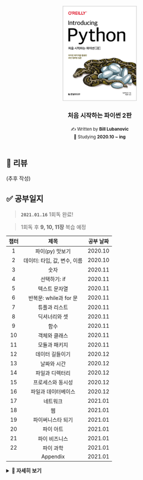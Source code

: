 <!-- PROJECT LOGO -->
<br />
<div align="center">
  <a href="http://www.yes24.com/Product/Goods/91870652">
    <img src="logo.png" alt="Logo" width="200">
  </a>
  <h3>처음 시작하는 파이썬 2판</h3>
  <small>✍ Written by <b>Bill Lubanovic</b></small>
  <br />
  <small>📆 Studying <b>2020.10 ~ ing</b></small>
</div>

<br />

## 📄 리뷰

(추후 작성)

## ✅ 공부일지

> **`2021.01.16`** 1회독 완료!

> 1회독 후 **9, 10, 11장** 복습 예정

| 챕터 |             제목             | 공부 날짜 |
| :--: | :--------------------------: | :-------: |
|  1   |       파이(py) 맛보기        |  2020.10  |
|  2   | 데이터: 타입, 값, 변수, 이름 |  2020.10  |
|  3   |             숫자             |  2020.11  |
|  4   |         선택하기: if         |  2020.11  |
|  5   |        텍스트 문자열         |  2020.11  |
|  6   |    반복문: while과 for 문    |  2020.11  |
|  7   |        튜플과 리스트         |  2020.11  |
|  8   |        딕셔너리와 셋         |  2020.11  |
|  9   |             함수             |  2020.11  |
|  10  |        객체와 클래스         |  2020.11  |
|  11  |        모듈과 패키지         |  2020.11  |
|  12  |       데이터 길들이기        |  2020.12  |
|  13  |         날짜와 시간          |  2020.12  |
|  14  |       파일과 디렉터리        |  2020.12  |
|  15  |      프로세스와 동시성       |  2020.12  |
|  16  |     파일과 데이터베이스      |  2020.12  |
|  17  |           네트워크           |  2021.01  |
|  18  |              웹              |  2021.01  |
|  19  |      파이써니스타 되기       |  2021.01  |
|  20  |          파이 아트           |  2021.01  |
|  21  |        파이 비즈니스         |  2021.01  |
|  22  |          파이 과학           |  2021.01  |
|      |           Appendix           |  2021.01  |

<details markdown="1">
<summary><strong>👀 자세히 보기</strong></summary>

<br/>

|    챕터    | 제목                                   | 공부 여부 |
| :--------: | :------------------------------------- | :-------: |
|            | **1장. 파이(py) 맛보기**               |           |
|    1.1     | 미스터리                               |     ✔     |
|    1.2     | 작은 프로그램                          |     ✔     |
|    1.3     | 조금 더 큰 프로그램                    |     ✔     |
|    1.4     | 파이썬 활용                            |     ✔     |
|    1.5     | 파이썬과 다른 언어                     |     ✔     |
|    1.6     | 왜 파이썬인가?                         |     ✔     |
|    1.7     | 상황에 따른 파이썬                     |     ✔     |
|    1.8     | 파이썬 2와 파이썬 3                    |     ✔     |
|    1.9     | 파이썬 설치하기                        |     ✔     |
|    1.10    | 파이썬 실행하기                        |     ✔     |
|    1.11    | 파이썬 철학                            |     ✔     |
|    1.12    | 다음 장에서는                          |     ✔     |
|    1.13    | 연습문제                               |     ✔     |
|            | **2장. 데이터: 타입, 값, 변수, 이름**  |           |
|    2.1     | 파이썬 데이터는 객체다                 |     ✔     |
|    2.2     | 타입                                   |     ✔     |
|    2.3     | 가변성                                 |     ✔     |
|    2.4     | 리터럴 값                              |     ✔     |
|    2.5     | 변수                                   |     ✔     |
|    2.6     | 할당                                   |     ✔     |
|    2.7     | 변수는 장소가 아니라 이름이다          |     ✔     |
|    2.8     | 여러 이름 할당하기                     |     ✔     |
|    2.9     | 이름 재할당                            |     ✔     |
|    2.10    | 복사                                   |     ✔     |
|    2.11    | 좋은 변수 이름                         |     ✔     |
|    2.12    | 다음 장에서는                          |     ✔     |
|    2.13    | 연습문제                               |     ✔     |
|            | **3장. 숫자**                          |           |
|    3.1     | 불리언                                 |     ✔     |
|    3.2     | 정수                                   |     ✔     |
|    3.3     | 부동소수점 숫자                        |     ✔     |
|    3.4     | 수학 함수                              |     ✔     |
|    3.5     | 다음 장에서는                          |     ✔     |
|    3.6     | 연습문제                               |     ✔     |
|            | **4장. 선택하기: if**                  |           |
|    4.1     | 주석 달기: #                           |     ✔     |
|    4.2     | 라인 유지하기:                         |     ✔     |
|    4.3     | 비교하기: if, elif, else               |     ✔     |
|    4.4     | True와 False                           |     ✔     |
|    4.5     | 여러 개 비교하기: in                   |     ✔     |
|    4.6     | 새로운 기능: 바다코끼리 연산자         |     ✔     |
|    4.7     | 다음 장에서는                          |     ✔     |
|    4.8     | 연습문제                               |     ✔     |
|            | **5장. 텍스트 문자열**                 |           |
|    5.1     | 따옴표로 문자열 생성                   |     ✔     |
|    5.2     | 문자열 타입으로 변환: str()            |     ✔     |
|    5.3     | 이스케이프 문자:                       |     ✔     |
|    5.4     | 결합하기: +                            |     ✔     |
|    5.5     | 복제하기: \*                           |     ✔     |
|    5.6     | 문자 추출: [ ]                         |     ✔     |
|    5.7     | 슬라이스로 부분 문자열 추출            |     ✔     |
|    5.8     | 문자열 길이: len()                     |     ✔     |
|    5.9     | 문자열 나누기: split()                 |     ✔     |
|    5.10    | 문자열 결합하기: join()                |     ✔     |
|    5.11    | 문자열 대체하기: replace()             |     ✔     |
|    5.12    | 문자열 스트립: strip()                 |     ✔     |
|    5.13    | 검색과 선택                            |     ✔     |
|    5.14    | 대소 문자                              |     ✔     |
|    5.15    | 정렬                                   |     ✔     |
|    5.16    | 포매팅                                 |     ✔     |
|    5.17    | 더 많은 문자열 메서드                  |     ✔     |
|    5.18    | 다음 장에서는                          |     ✔     |
|    5.19    | 연습문제                               |     ✔     |
|            | **6장. 반복문: while과 for문**         |           |
|    6.1     | 반복하기: while                        |     ✔     |
|    6.2     | 순회하기: for와 in                     |     ✔     |
|    6.3     | 기타 이터레이터                        |     ✔     |
|    6.4     | 다음 장에서는                          |     ✔     |
|    6.5     | 연습문제                               |     ✔     |
|            | **7장. 튜플과 리스트**                 |           |
|    7.1     | 튜플                                   |     ✔     |
|    7.2     | 리스트                                 |     ✔     |
|    7.3     | 튜플 vs 리스트                         |     ✔     |
|    7.4     | 튜플 컴프리헨션은 없다                 |     ✔     |
|    7.5     | 다음 장에서는                          |     ✔     |
|    7.6     | 연습문제                               |     ✔     |
|            | **8장. 딕셔너리와 셋**                 |           |
|    8.1     | 딕셔너리                               |     ✔     |
|    8.2     | 셋                                     |     ✔     |
|    8.3     | 지금까지 배운 자료구조                 |     ✔     |
|    8.4     | 자료구조 결합하기                      |     ✔     |
|    8.5     | 다음 장에서는                          |     ✔     |
|    8.6     | 연습문제                               |     ✔     |
|            | **9장. 함수**                          |           |
|    9.1     | 함수 정의하기: def                     |     ✔     |
|    9.2     | 함수 호출하기: ()                      |     ✔     |
|    9.3     | 인수와 매개변수                        |     ✔     |
|    9.4     | 독스트링                               |     ✔     |
|    9.5     | 일등 시민: 함수                        |     ✔     |
|    9.6     | 내부 함수                              |     ✔     |
|    9.7     | 익명 함수: lambda                      |     ✔     |
|    9.8     | 제너레이터                             |     ✔     |
|    9.9     | 데커레이터                             |     ✔     |
|    9.10    | 네임스페이스와 스코프                  |     ✔     |
|    9.11    | 이름에 \_와 \_\_ 사용하기              |     ✔     |
|    9.12    | 재귀 함수                              |     ✔     |
|    9.13    | 비동기 함수                            |     ✔     |
|    9.14    | 예외                                   |     ✔     |
|    9.15    | 다음 장에서는                          |     ✔     |
|    9.16    | 연습문제                               |     ✔     |
|            | **10장. 객체와 클래스**                |           |
|    10.1    | 객체란 무엇인가?                       |     ✔     |
|    10.2    | 간단한 객체                            |     ✔     |
|    10.3    | 상속                                   |     ✔     |
|    10.4    | 자신: self                             |     ✔     |
|    10.5    | 속성 접근                              |     ✔     |
|    10.6    | 메서드 타입                            |     ✔     |
|    10.7    | 덕 타이핑                              |     ✔     |
|    10.8    | 매직 메서드                            |     ✔     |
|    10.9    | 애그리게이션과 콤퍼지션                |     ✔     |
|   10.10    | 객체는 언제 사용할까?                  |     ✔     |
|   10.11    | 네임드 튜플                            |     ✔     |
|   10.12    | 데이터 클래스                          |     ✔     |
|   10.13    | attrs                                  |     ✔     |
|   10.14    | 다음 장에서는                          |     ✔     |
|   10.15    | 연습문제                               |     ✔     |
|            | **11장. 모듈과 패키지**                |           |
|    11.1    | 모듈과 import 문                       |     ✔     |
|    11.2    | 패키지                                 |     ✔     |
|    11.3    | 파이썬 표준 라이브러리                 |     ✔     |
|    11.4    | 배터리 장착: 다른 파이썬 코드 가져오기 |     ✔     |
|    11.5    | 다음 장에서는                          |     ✔     |
|    11.6    | 연습문제                               |     ✔     |
|            | **12장. 데이터 길들이기**              |           |
|    12.1    | 텍스트 문자열: 유니코드                |     ✔     |
|    12.2    | 정규 표현식                            |     ✔     |
|    12.3    | 이진 데이터                            |     ✔     |
|    12.4    | 보석 비유                              |     ✔     |
|    12.5    | 다음 장에서는                          |     ✔     |
|    12.6    | 연습문제                               |     ✔     |
|            | **13장. 날짜와 시간**                  |           |
|    13.1    | 윤년                                   |     ✔     |
|    13.2    | datetime 모듈                          |     ✔     |
|    13.3    | time 모듈                              |     ✔     |
|    13.4    | 날짜와 시간 읽고 쓰기                  |     ✔     |
|    13.5    | 시간 모듈 변환                         |     ✔     |
|    13.6    | 대체 모듈                              |     ✔     |
|    13.7    | 다음 장에서는                          |     ✔     |
|    13.8    | 연습문제                               |     ✔     |
|            | **14장. 파일과 디렉터리**              |           |
|    14.1    | 파일 입출력                            |     ✔     |
|    14.2    | 메모리 매핑                            |     ✔     |
|    14.3    | 파일 명령어                            |     ✔     |
|    14.4    | 디렉터리 명령어                        |     ✔     |
|    14.5    | 경로 이름                              |     ✔     |
|    14.6    | BytesIO와 StringIO                     |     ✔     |
|    14.7    | 다음 장에서는                          |     ✔     |
|    14.8    | 연습문제                               |     ✔     |
|            | **15장. 프로세스와 동시성**            |           |
|    15.1    | 프로그램과 프로세스                    |     ✔     |
|    15.2    | 명령 자동화                            |     ✔     |
|    15.3    | 동시성                                 |     ✔     |
|    15.4    | 다음 장에서는                          |     ✔     |
|    15.5    | 연습문제                               |     ✔     |
|            | **16장. 파일과 데이터베이스**          |           |
|    16.1    | 플랫 텍스트 파일                       |     ✔     |
|    16.2    | 패디드 텍스트 파일                     |     ✔     |
|    16.3    | 표 형식 텍스트 파일                    |     ✔     |
|    16.4    | 이진 파일                              |     ✔     |
|    16.5    | 관계형 데이터베이스                    |     ✔     |
|    16.6    | NoSQL 데이터 스토어                    |     ✔     |
|    16.7    | 풀 텍스트 데이터베이스                 |     ✔     |
|    16.8    | 다음 장에서는                          |     ✔     |
|    16.9    | 연습문제                               |     ✔     |
|            | **17장. 네트워크**                     |           |
|    17.1    | TCP/IP                                 |     ✔     |
|    17.2    | 네트워크 패턴                          |     ✔     |
|    17.3    | 요청-응답 패턴                         |     ✔     |
|    17.4    | 발행-구독 패턴                         |     ✔     |
|    17.5    | 인터넷 서비스                          |     ✔     |
|    17.6    | 웹 서비스와 API                        |     ✔     |
|    17.7    | 데이터 직렬화                          |     ✔     |
|    17.8    | 원격 프로시저 호출                     |     ✔     |
|    17.9    | 원격 관리 도구                         |     ✔     |
|   17.10    | 빅데이터                               |     ✔     |
|   17.11    | 클라우드                               |     ✔     |
|   17.12    | 도커                                   |     ✔     |
|   17.14    | 다음 장에서는                          |     ✔     |
|   17.15    | 연습문제                               |     ✔     |
|            | **18장. 웹**                           |           |
|    18.1    | 웹 클라이언트                          |     ✔     |
|    18.2    | 웹 서버                                |     ✔     |
|    18.3    | 웹 서버 프레임워크                     |     ✔     |
|    18.4    | 데이터베이스 프레임워크                |     ✔     |
|    18.5    | 웹 서비스와 자동화                     |     ✔     |
|    18.6    | 웹 API와 REST                          |     ✔     |
|    18.7    | 크롤링과 스크래핑                      |     ✔     |
|    18.8    | 영화 검색 예제                         |     ✔     |
|    18.9    | 다음 장에서는                          |     ✔     |
|   18.10    | 연습문제                               |     ✔     |
|            | **19장. 파이써니스타 되기**            |           |
|    19.1    | 프로그래밍이란                         |     ✔     |
|    19.2    | 파이썬 코드 찾기                       |     ✔     |
|    19.3    | 패키지 설치                            |     ✔     |
|    19.4    | IDE                                    |     ✔     |
|    19.5    | 이름과 문서                            |     ✔     |
|    19.6    | 타입 힌트                              |     ✔     |
|    19.7    | 테스트                                 |     ✔     |
|    19.8    | 코드 디버깅                            |     ✔     |
|    19.9    | 로그 에러 메시지                       |     ✔     |
|   19.10    | 코드 최적화                            |     ✔     |
|   19.11    | 소스 컨트롤                            |     ✔     |
|   19.12    | 프로그램 배포                          |     ✔     |
|   19.13    | 이 책의 소스 코드                      |     ✔     |
|   19.14    | 더 배우기                              |     ✔     |
|   19.15    | 다음 장에서는                          |     ✔     |
|   19.16    | 연습문제                               |     ✔     |
|            | **20장. 파이 아트**                    |           |
|    20.1    | 2D 그래픽                              |     ✔     |
|    20.2    | 3D 그래픽                              |     ✔     |
|    20.3    | 3D 애니메이션                          |     ✔     |
|    20.4    | GUI                                    |     ✔     |
|    20.5    | 플롯, 그래프, 시각화                   |     ✔     |
|    20.6    | 게임                                   |     ✔     |
|    20.7    | 소리와 음악                            |     ✔     |
|    20.8    | 다음 장에서는                          |     ✔     |
|    20.9    | 연습문제                               |     ✔     |
|            | **21장. 파이 비즈니스**                |           |
|    21.1    | MS 오피스                              |     ✔     |
|    21.2    | 비즈니스 업무                          |     ✔     |
|    21.3    | 비즈니스 데이터 처리                   |     ✔     |
|    21.4    | 오픈 소스 파이썬 비즈니스 패키지       |     ✔     |
|    21.5    | 금융과 파이썬                          |     ✔     |
|    21.6    | 데이터 보안                            |     ✔     |
|    21.7    | 지도                                   |     ✔     |
|    21.8    | 다음 장에서는                          |     ✔     |
|    21.9    | 연습문제                               |     ✔     |
|            | **22장. 파이 과학**                    |           |
|    22.1    | 수학 및 통계 표준 라이브러리           |     ✔     |
|    22.2    | 과학과 파이썬                          |     ✔     |
|    22.3    | 넘파이                                 |     ✔     |
|    22.4    | 사이파이                               |     ✔     |
|    22.5    | 사이킷                                 |     ✔     |
|    22.6    | 판다스                                 |     ✔     |
|    22.7    | 파이썬과 과학 분야                     |     ✔     |
|    22.8    | 다음 장에서는                          |     ✔     |
|    22.9    | 연습문제                               |     ✔     |
|            | **Appendix**                           |           |
| Appendix A | 하드웨어와 소프트웨어                  |     ✔     |
| Appendix B | 파이썬 3 설치                          |     ✔     |
| Appendix C | 완전히 다른 것: Async                  |     ✔     |
| Appendix D | 연습문제 정답                          |     ✔     |
| Appendix E | 커닝페이퍼                             |     ✔     |

</details>
